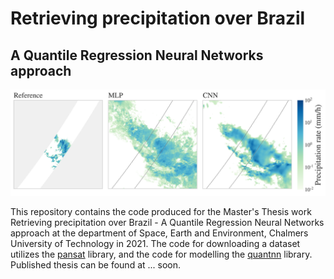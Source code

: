 # Retrieving precipitation over Brazil 
## A Quantile Regression Neural Networks approach
<p float="left">
<img src="plots/examples/ex_preds.png" width="800">
</p>

This repository contains the code produced for the Master's Thesis work Retrieving precipitation over Brazil - A Quantile Regression Neural Networks approach at the department of Space, Earth and Environment, Chalmers University of Technology in 2021. The code for downloading a dataset utilizes the [pansat](https://github.com/SEE-GEO/pansat) library, and the code for modelling the [quantnn](https://github.com/simonpf/quantnn) library. Published thesis can be found at ... soon.
